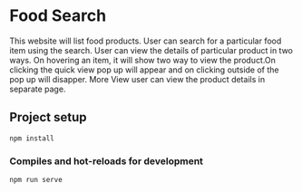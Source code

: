 # Food Search
This website will list food products. User can search for a particular food item using the search. User
can view the details of particular product in two ways. On hovering an item, it will show two way to view the product.On clicking the quick view pop up will appear and on clicking outside of the pop up will disapper.
More View user can view the product details in separate page.

## Project setup
```
npm install
```

### Compiles and hot-reloads for development
```
npm run serve
```


